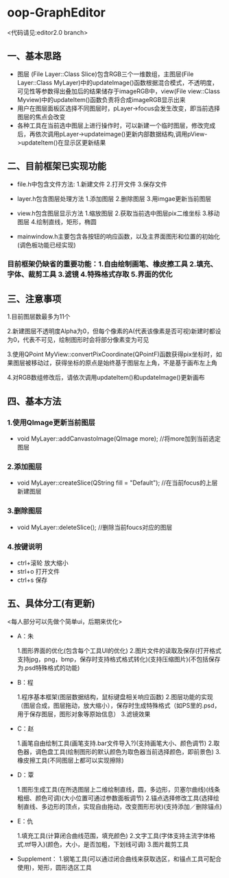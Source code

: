 # oop-GraphEditor

<代码请见:editor2.0 branch>

## 一、基本思路

- 图层 (File Layer::Class Slice)包含RGB三个一维数组，主图层(File Layer::Class MyLayer)中的updateImage()函数根据混合模式，不透明度，可见性等参数得出叠加后的结果储存于imageRGB中，view(File view::Class Myview)中的updateItem()函数负责将合成imageRGB显示出来
- 用户在图层面板区选择不同图层时，pLayer->focus会发生改变，即当前选择图层的焦点会改变
- 各种工具在当前选中图层上进行操作时，可以新建一个临时图层，修改完成后，再依次调用pLayer->updateimage()更新内部数据结构,调用pView->updateItem()在显示区更新结果


## 二、目前框架已实现功能

- file.h中包含文件方法: 1.新建文件 2.打开文件 3.保存文件

- layer.h包含图层处理方法 1.添加图层 2.删除图层 3.用imgae更新当前图层

- view.h包含图层显示方法 1.缩放图层 2.获取当前选中图层pix二维坐标 3.移动图层 4.绘制直线，矩形，椭圆

- mainwindow.h主要包含各按钮的响应函数，以及主界面图形和位置的初始化(调色板功能已经实现)
### 目前框架仍缺省的重要功能：1.自由绘制画笔、橡皮擦工具  2.填充、字体、裁剪工具  3.滤镜  4.特殊格式存取  5.界面的优化


## 三、注意事项
1.目前图层数最多为11个

2.新建图层不透明度Alpha为0，但每个像素的A(代表该像素是否可视)新建时都设为0，代表不可见，绘制图形时会将部分像素变为可见

3.使用QPoint MyView::convertPixCoordinate(QPointF)函数获得pix坐标时，如果图层被移动过，获得坐标的原点是始终基于图层左上角，不是基于画布左上角

4.对RGB数组修改后，请依次调用updateItem()和updateImage()更新画布


## 四、基本方法

### 1.使用QImage更新当前图层

- void MyLayer::addCanvastoImage(QImage more);    //将more加到当前选定图层



### 2.添加图层
 - void MyLayer::createSlice(QString fill = "Default");    //在当前focus的上层新建图层



### 3.删除图层
 - void MyLayer::deleteSlice();    //删除当前foucs对应的图层
 
### 4.按键说明
 - ctrl+滚轮 放大缩小
 - strl+o 打开文件
 - ctrl+s 保存
 
 
## 五、具体分工(有更新)

<每人部分可以先做个简单ui，后期来优化>

- A：朱

    1.图形界面的优化(包含每个工具UI的优化)
    2.图片文件的读取及保存(打开格式支持jpg，png，bmp，保存时支持格式格式转化)(支持压缩图片)(不包括保存为.psd特殊格式的功能)

- B：程

    1.程序基本框架(图层数据结构，鼠标键盘相关响应函数)
    2.图层功能的实现（图层合成，图层拖动，放大缩小），保存时生成特殊格式（如PS里的.psd，用于保存图层，图形对象等原始信息）
    3.滤镜效果

- C：赵

    1.画笔自由绘制工具(画笔支持.bar文件导入?)(支持画笔大小、颜色调节)
    2.取色器，调色盘工具(绘制图形的默认颜色为取色器当前选择颜色，即前景色)
    3.橡皮擦工具(不同图层上都可以实现擦除)

- D：覃

    1.图形生成工具(在所选图层上二维绘制直线，圆，多边形，贝塞尔曲线)(线条粗细、颜色可调)(大小位置可通过参数面板调节)
    2.锚点选择修改工具(选择绘制直线、多边形的顶点，实现自由拖动，改变图形形状)(支持添加／删除锚点)
    

- E：仇

    1.填充工具(计算闭合曲线范围，填充颜色)
    2.文字工具(字体支持主流字体格式.ttf导入)(颜色，大小，是否加粗，下划线可调)
    3.图片裁剪工具
    
    
- Supplement：
    1.钢笔工具(可以通过闭合曲线来获取选区，和锚点工具可配合使用)，矩形，圆形选区工具
    
    



